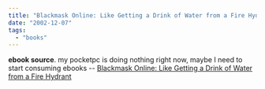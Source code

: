 ```yaml
---
title: "Blackmask Online: Like Getting a Drink of Water from a Fire Hydrant"
date: "2002-12-07"
tags: 
  - "books"
---
```


**ebook source**. my pocketpc is doing nothing right now, maybe I need to start consuming ebooks -- [Blackmask Online: Like Getting a Drink of Water from a Fire Hydrant](http://www.blackmask.com/page.php)
